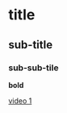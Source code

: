 # title

## sub-title

### sub-sub-tile

**bold**

[video 1](https://www.youtube.com/watch?v=Thcozw6I2Ik)

